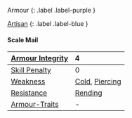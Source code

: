 
Armour
{: .label .label-purple }

[Artisan](Game/Designing-Armour#Artisan)
{: .label .label-blue }

#### Scale Mail

| [Armour Integrity](Game/Core/Armour#Armour%20Integrity)    | 4                                                                    |
| :--------------------------------------------------------- | :------------------------------------------------------------------- |
| [Skill Penalty](Game/Core/Armour#Skill%20Penalty)          | 0                                                                    |
| [Weakness](Game/Core/Armour#Weakness%20and%20Resistance)   | [Cold](Game/Core/Injury#Cold), [Piercing](Game/Core/Injury#Piercing) |
| [Resistance](Game/Core/Armour#Weakness%20and%20Resistance) | [Rending](Game/Core/Injury#Rending)                                  |
| [Armour-Traits](Game/Core/Armour-Traits)                   | -                                                                    |
